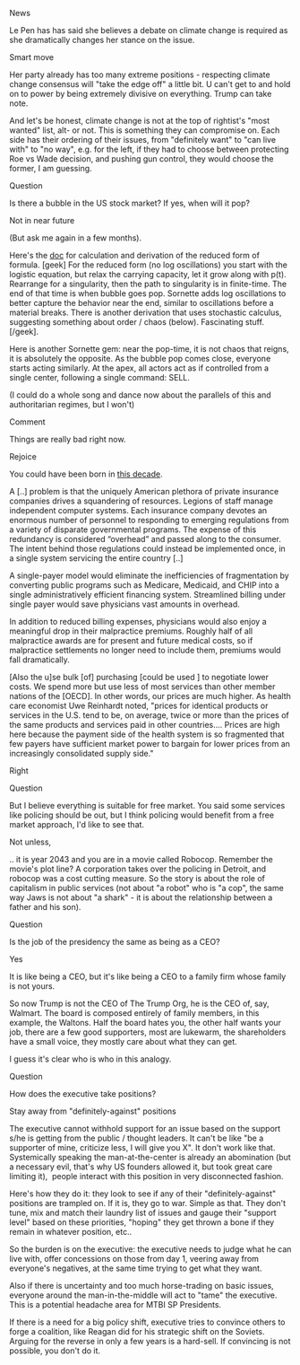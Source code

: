 
News

Le Pen has has said she believes a debate on climate change is
required as she dramatically changes her stance on the issue.

Smart move

Her party already has too many extreme positions - respecting climate
change consensus will "take the edge off" a little bit. U can't get to
and hold on to power by being extremely divisive on everything. Trump
can take note.

And let's be honest, climate change is not at the top of rightist's
"most wanted" list, alt- or not. This is something they can compromise
on. Each side has their ordering of their issues, from "definitely
want" to "can live with" to "no way", e.g. for the left, if they had
to choose between protecting Roe vs Wade decision, and pushing gun
control, they would choose the former, I am guessing.

Question

Is there a bubble in the US stock market? If yes, when will it pop? 

Not in near future

(But ask me again in a few months).

<a name="sornette"/>

Here's the [doc](bubble_nb.html) for calculation and derivation of the
reduced form of formula. [geek] For the reduced form (no log
oscillations) you start with the logistic equation, but relax the
carrying capacity, let it grow along with p(t). Rearrange for a
singularity, then the path to singularity is in finite-time. The end
of that time is when bubble goes pop. Sornette adds log oscillations
to better capture the behavior near the end, similar to oscillations
before a material breaks. There is another derivation that uses
stochastic calculus, suggesting something about order / chaos
(below). Fascinating stuff. [/geek].

Here is another Sornette gem: near the pop-time, it is not chaos that
reigns, it is absolutely the opposite. As the bubble pop comes close,
everyone starts acting similarly. At the apex, all actors act as if
controlled from a single center, following a single command: SELL.

(I could do a whole song and dance now about the parallels of this and
authoritarian regimes, but I won't)

Comment

Things are really bad right now.

Rejoice

You could have been born in [this
decade](https://youtu.be/EmCkG-3oQAs?t=52).



A [..] problem is that the uniquely American plethora of private insurance companies drives a squandering of resources. Legions of staff manage independent computer systems. Each insurance company devotes an enormous number of personnel to responding to emerging regulations from a variety of disparate governmental programs. The expense of this redundancy is considered “overhead” and passed along to the consumer. The intent behind those regulations could instead be implemented once, in a single system servicing the entire country [..]

A single-payer model would eliminate the inefficiencies of fragmentation by converting public programs such as Medicare, Medicaid, and CHIP into a single administratively efficient financing system. Streamlined billing under single payer would save physicians vast amounts in overhead.

In addition to reduced billing expenses, physicians would also enjoy a meaningful drop in their malpractice premiums. Roughly half of all malpractice awards are for present and future medical costs, so if malpractice settlements no longer need to include them, premiums would fall dramatically.

[Also the u]se bulk [of] purchasing [could be used ] to negotiate lower costs. We spend more but use less of most services than other member nations of the [OECD]. In other words, our prices are much higher. As health care economist Uwe Reinhardt noted, "prices for identical products or services in the U.S. tend to be, on average, twice or more than the prices of the same products and services paid in other countries…. Prices are high here because the payment side of the health system is so fragmented that few payers have sufficient market power to bargain for lower prices from an increasingly consolidated supply side."

Right

Question

But I believe everything is suitable for free market. You said some services like policing should be out, but I think policing would benefit from a free market approach, I'd like to see that.

Not unless,

.. it is year 2043 and you are in a movie called Robocop. Remember the movie's plot line? A corporation takes over the policing in Detroit, and robocop was a cost cutting measure. So the story is about the role of capitalism in public services (not about "a robot" who is "a cop", the same way Jaws is not about "a shark" - it is about the relationship between a father and his son).

Question

Is the job of the presidency the same as being as a CEO?

Yes

It is like being a CEO, but it's like being a CEO to a family firm whose family is not yours.

So now Trump is not the CEO of The Trump Org, he is the CEO of, say, Walmart. The board is composed entirely of family members, in this example, the Waltons. Half the board hates you, the other half wants your job, there are a few good supporters, most are lukewarm, the shareholders have a small voice, they mostly care about what they can get.

I guess it's clear who is who in this analogy.

Question

How does the executive take positions?

Stay away from "definitely-against" positions

The executive cannot withhold support for an issue based on the support s/he is getting from the public / thought leaders. It can't be like "be a supporter of mine, criticize less, I will give you X". It don't work like that. Systemically speaking the man-at-the-center is already an abomination (but a necessary evil, that's why US founders allowed it, but took great care limiting it),  people interact with this position in very disconnected fashion.

Here's how they do it: they look to see if any of their "definitely-against" positions are trampled on. If it is, they go to war. Simple as that. They don't tune, mix and match their laundry list of issues and gauge their "support level" based on these priorities, "hoping" they get thrown a bone if they remain in whatever position, etc..

So the burden is on the executive: the executive needs to judge what he can live with, offer concessions on those from day 1, veering away from everyone's negatives, at the same time trying to get what they want.

Also if there is uncertainty and too much horse-trading on basic issues, everyone around the man-in-the-middle will act to "tame" the executive. This is a potential headache area for MTBI SP Presidents.

If there is a need for a big policy shift, executive tries to convince others to forge a coalition, like Reagan did for his strategic shift on the Soviets. Arguing for the reverse in only a few years is a hard-sell. If convincing is not possible, you don't do it.
















